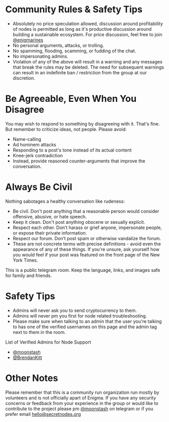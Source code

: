 # Community Rules & Safety Tips

* Absolutely no price speculation allowed, discussion around profitability of nodes is permitted as long as it's productive discussion around building a sustainable ecosystem. For price discussion, feel free to join [@enigmarines](https://t.me/enigmarines)
* No personal arguments, attacks, or trolling.
* No spamming, flooding, scamming, or fudding of the chat.
* No impersonating admins.
* Violation of any of the above will result in a warning and any messages that break the rules may be deleted. The need for subsequent warnings can result in an indefinite ban / restriction from the group at our discretion.

# Be Agreeable, Even When You Disagree
You may wish to respond to something by disagreeing with it. That's fine. But remember to criticize ideas, not people. Please avoid:

* Name-calling
* Ad hominem attacks
* Responding to a post's tone instead of its actual content
* Knee-jerk contradiction
* Instead, provide reasoned counter-arguments that improve the conversation.

# Always Be Civil
Nothing sabotages a healthy conversation like rudeness:

* Be civil. Don't post anything that a reasonable person would consider offensive, abusive, or hate speech.
* Keep it clean. Don't post anything obscene or sexually explicit.
* Respect each other. Don’t harass or grief anyone, impersonate people, or expose their private information.
* Respect our forum. Don’t post spam or otherwise vandalize the forum.
* These are not concrete terms with precise definitions - avoid even the appearance of any of these things. If you're unsure, ask yourself how you would feel if your post was featured on the front page of the New York Times.

This is a public telegram room. Keep the language, links, and images safe for family and friends.

# Safety Tips
* Admins will never ask you to send cryptocurrency to them.
* Admins will never pm you first for node related troubleshooting.
* Please make sure when talking to an admin that the user you're talking to has one of the verified usernames on this page and the admin tag next to them in the room.

List of Verified Admins for Node Support
* [@moonstash](https://t.me/moonstash)
* [@BrendanKitt](https://t.me/brendankitt)

# Other Notes
Please remember that this is a community run organization run mostly by volunteers and is not officially apart of Enigma. If you have any security concerns or feedback from your experience in the group or would like to contribute to the project please pm [@moonstash](https://t.me/moonstash) on telegram or if you prefer email hello@secretnodes.org
